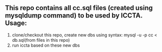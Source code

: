 This repo contains all cc.sql files (created using mysqldump command) to be used by ICCTA.
Usage:
------
1. clone/checkout this repo, create new dbs using syntax: mysql -u -p cc < db.sql(from files in this repo) 
2. run iccta based on these new dbs
